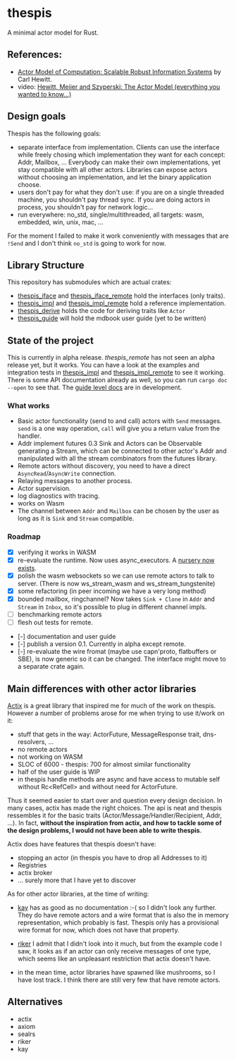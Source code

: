 # thespis

A minimal actor model for Rust.

## References:

- [Actor Model of Computation: Scalable Robust Information Systems](https://arxiv.org/abs/1008.1459) by Carl Hewitt.
- video: [Hewitt, Meijer and Szyperski: The Actor Model (everything you wanted to know...)](https://youtu.be/7erJ1DV_Tlo)

## Design goals

Thespis has the following goals:

- separate interface from implementation. Clients can use the interface while freely chosing which implementation they want for each concept: Addr, Mailbox, ... Everybody can make their own implementations, yet stay compatible with all other actors. Libraries can expose actors without choosing an implementation, and let the binary application choose.
- users don't pay for what they don't use: if you are on a single threaded machine, you shouldn't pay thread sync. If you are doing actors in process, you shouldn't pay for network logic...
- run everywhere: no_std, single/multithreaded, all targets: wasm, embedded, win, unix, mac, ...

For the moment I failed to make it work conveniently with messages that are `!Send` and I don't think `no_std` is going to work for now.


## Library Structure

This repository has submodules which are actual crates:

- [thespis_iface](https://github.com/thespis-rs/thespis_iface) and [thespis_iface_remote](https://github.com/thespis-rs/thespis_iface_remote) hold the interfaces (only traits).
- [thespis_impl](https://github.com/thespis-rs/thespis_impl) and [thespis_impl_remote](https://github.com/thespis-rs/thespis_impl_remote) hold a reference implementation.
- [thespis_derive](https://github.com/thespis-rs/thespis_derive) holds the code for deriving traits like `Actor`
- [thespis_guide](https://github.com/thespis-rs/thespis_guide) will hold the mdbook user guide (yet to be written)

## State of the project

This is currently in alpha release. _thespis_remote_ has not seen an alpha release yet, but it works. You can have a look at the examples and integration tests in [thespis_impl](https://github.com/thespis-rs/thespis_impl) and [thespis_impl_remote](https://github.com/thespis-rs/thespis_impl_remote) to see it working. There is some API documentation already as well, so you can run `cargo doc --open` to see that. The [guide level docs](https://thespis-rs.github.io/thespis_guide/) are in development.


### What works

- Basic actor functionality (send to and call) actors with `Send` messages. `send` is a one way operation, `call` will give you a return value from the handler.
- Addr implement futures 0.3 Sink and Actors can be Observable generating a Stream, which can be connected to other actor's Addr and manipulated with all the stream combinators from the futures library.
- Remote actors without discovery, you need to have a direct `AsyncRead`/`AsyncWrite` connection.
- Relaying messages to another process.
- Actor supervision.
- log diagnostics with tracing.
- works on Wasm
- The channel between `Addr` and `Mailbox` can be chosen by the user as long as it is `Sink` and `Stream` compatible.

### Roadmap

- [x] verifying it works in WASM
- [x] re-evaluate the runtime. Now uses async_executors. A [nursery now exists](https://crates.io/crates/async_nursery).
- [x] polish the wasm websockets so we can use remote actors to talk to server. (There is now ws_stream_wasm and ws_stream_tungstenite)
- [x] some refactoring (in peer incoming we have a very long method)
- [x] bounded mailbox, ringchannel? Now takes `Sink + Clone` in `Addr` and `Stream` in `Inbox`, so it's possible to plug in different channel impls.
- [ ] benchmarking remote actors
- [ ] flesh out tests for remote.
- [-] documentation and user guide
- [-] publish a version 0.1. Currently in alpha except remote.
- [-] re-evaluate the wire fromat (maybe use capn'proto, flatbuffers or SBE), is now generic so it can be changed. The interface might move to a separate crate again.


## Main differences with other actor libraries

[Actix](https://github.com/actix/actix) is a great library that inspired me for much of the work on thespis. However a number of problems arose for me when trying to use it/work on it:
- stuff that gets in the way: ActorFuture, MessageResponse trait, dns-resolvers, ...
- no remote actors
- not working on WASM
- SLOC of 6000 - thespis: 700 for almost similar functionality
- half of the user guide is WIP
- in thespis handle methods are async and have access to mutable self without Rc<RefCell<X>> and without need for ActorFuture.

Thus it seemed easier to start over and question every design decision. In many cases, actix has made the right choices. The api is neat and thespis ressembles it for the basic traits (Actor/Message/Handler<M>/Recipient, Addr, ...). In fact, **without the inspiration from actix, and how to tackle some of the design problems, I would not have been able to write thespis**.

Actix does have features that thespis doesn't have:
- stopping an actor (in thespis you have to drop all Addresses to it)
- Registries
- actix broker
- ... surely more that I have yet to discover


As for other actor libraries, at the time of writing:
- [kay](https://github.com/aeplay/kay) has as good as no documentation :-( so I didn't look any further. They do have remote actors and a wire format that is also the in memory representation, which probably is fast. Thespis only has a provisional wire format for now, which does not have that property.
- [riker](https://riker.rs/) I admit that I didn't look into it much, but from the example code I saw, it looks as if an actor can only receive messages of one type, which seems like an unpleasant restriction that actix doesn't have.

- in the mean time, actor libraries have spawned like mushrooms, so I have lost track. I think there are still very few that have remote actors.

## Alternatives

- actix
- axiom
- sealrs
- riker
- kay
